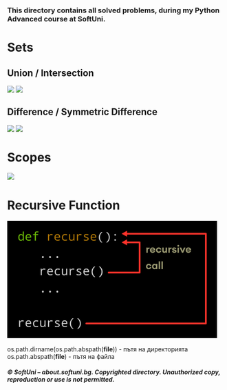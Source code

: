 ### This directory contains all solved problems, during my Python Advanced course at SoftUni.

# Sets
## Union / Intersection
<img src="https://files.realpython.com/media/t.ca57b915cec6.png" width=48% /> <img src="https://files.realpython.com/media/t.9c6d33717cdc.png" width=48% />

## Difference / Symmetric Difference
<img src="https://files.realpython.com/media/t.a90b4c323d99.png" width=48% /> <img src="https://files.realpython.com/media/t.604de51646cc.png" width=48% />

# Scopes
<img src="https://res.cloudinary.com/dyd911kmh/image/upload/f_auto,q_auto:best/v1588956604/Scope_fbrzcw.png" />

# Recursive Function
<img src="https://github.com/xaoccc/python/blob/main/Library/python-recursion-function.png?raw=true" />

os.path.dirname(os.path.abspath(__file__)) - пътя на директорията
os.path.abspath(__file__) - пътя на файла

##### © SoftUni – about.softuni.bg. Copyrighted directory. Unauthorized copy, reproduction or use is not permitted.

